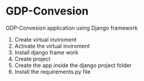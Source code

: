 # GDP-Convesion
GDP-Convesion application using Django framework
1. Create virtual inviroment
2. Activate the virtual inviroment
3. Install django frame work
4. Create project 
5. Create the app inside the django project folder 
6. Install the requirements.py file
